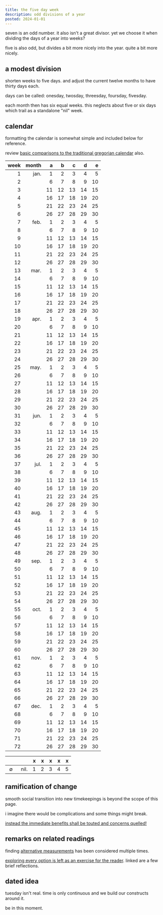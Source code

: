 ```yaml
---
title: the five day week
description: odd divisions of a year
posted: 2024-01-01
---
```


seven is an odd number. it also isn't a great divisor. yet we choose it when
dividing the days of a year into weeks?

five is also odd, but divides a bit more nicely into the year. quite a bit more
nicely.

## a modest division

shorten weeks to five days. and adjust the current twelve months to have thirty
days each.

days can be called: onesday, twosday, threesday, foursday, fivesday.

each month then has six equal weeks. this neglects about five or six days which
trail as a standalone "nil" week.

## calendar

formatting the calendar is somewhat simple and included below for reference.

review [basic comparisons to the traditional gregorian calendar][gregorian]
also.

| week | month |   a |   b |   c |   d |   e |
| ---: | ----: | --: | --: | --: | --: | --: |
|    1 |  jan. |   1 |   2 |   3 |   4 |   5 |
|    2 |       |   6 |   7 |   8 |   9 |  10 |
|    3 |       |  11 |  12 |  13 |  14 |  15 |
|    4 |       |  16 |  17 |  18 |  19 |  20 |
|    5 |       |  21 |  22 |  23 |  24 |  25 |
|    6 |       |  26 |  27 |  28 |  29 |  30 |
|    7 |  feb. |   1 |   2 |   3 |   4 |   5 |
|    8 |       |   6 |   7 |   8 |   9 |  10 |
|    9 |       |  11 |  12 |  13 |  14 |  15 |
|   10 |       |  16 |  17 |  18 |  19 |  20 |
|   11 |       |  21 |  22 |  23 |  24 |  25 |
|   12 |       |  26 |  27 |  28 |  29 |  30 |
|   13 |  mar. |   1 |   2 |   3 |   4 |   5 |
|   14 |       |   6 |   7 |   8 |   9 |  10 |
|   15 |       |  11 |  12 |  13 |  14 |  15 |
|   16 |       |  16 |  17 |  18 |  19 |  20 |
|   17 |       |  21 |  22 |  23 |  24 |  25 |
|   18 |       |  26 |  27 |  28 |  29 |  30 |
|   19 |  apr. |   1 |   2 |   3 |   4 |   5 |
|   20 |       |   6 |   7 |   8 |   9 |  10 |
|   21 |       |  11 |  12 |  13 |  14 |  15 |
|   22 |       |  16 |  17 |  18 |  19 |  20 |
|   23 |       |  21 |  22 |  23 |  24 |  25 |
|   24 |       |  26 |  27 |  28 |  29 |  30 |
|   25 |  may. |   1 |   2 |   3 |   4 |   5 |
|   26 |       |   6 |   7 |   8 |   9 |  10 |
|   27 |       |  11 |  12 |  13 |  14 |  15 |
|   28 |       |  16 |  17 |  18 |  19 |  20 |
|   29 |       |  21 |  22 |  23 |  24 |  25 |
|   30 |       |  26 |  27 |  28 |  29 |  30 |
|   31 |  jun. |   1 |   2 |   3 |   4 |   5 |
|   32 |       |   6 |   7 |   8 |   9 |  10 |
|   33 |       |  11 |  12 |  13 |  14 |  15 |
|   34 |       |  16 |  17 |  18 |  19 |  20 |
|   35 |       |  21 |  22 |  23 |  24 |  25 |
|   36 |       |  26 |  27 |  28 |  29 |  30 |
|   37 |  jul. |   1 |   2 |   3 |   4 |   5 |
|   38 |       |   6 |   7 |   8 |   9 |  10 |
|   39 |       |  11 |  12 |  13 |  14 |  15 |
|   40 |       |  16 |  17 |  18 |  19 |  20 |
|   41 |       |  21 |  22 |  23 |  24 |  25 |
|   42 |       |  26 |  27 |  28 |  29 |  30 |
|   43 |  aug. |   1 |   2 |   3 |   4 |   5 |
|   44 |       |   6 |   7 |   8 |   9 |  10 |
|   45 |       |  11 |  12 |  13 |  14 |  15 |
|   46 |       |  16 |  17 |  18 |  19 |  20 |
|   47 |       |  21 |  22 |  23 |  24 |  25 |
|   48 |       |  26 |  27 |  28 |  29 |  30 |
|   49 |  sep. |   1 |   2 |   3 |   4 |   5 |
|   50 |       |   6 |   7 |   8 |   9 |  10 |
|   51 |       |  11 |  12 |  13 |  14 |  15 |
|   52 |       |  16 |  17 |  18 |  19 |  20 |
|   53 |       |  21 |  22 |  23 |  24 |  25 |
|   54 |       |  26 |  27 |  28 |  29 |  30 |
|   55 |  oct. |   1 |   2 |   3 |   4 |   5 |
|   56 |       |   6 |   7 |   8 |   9 |  10 |
|   57 |       |  11 |  12 |  13 |  14 |  15 |
|   58 |       |  16 |  17 |  18 |  19 |  20 |
|   59 |       |  21 |  22 |  23 |  24 |  25 |
|   60 |       |  26 |  27 |  28 |  29 |  30 |
|   61 |  nov. |   1 |   2 |   3 |   4 |   5 |
|   62 |       |   6 |   7 |   8 |   9 |  10 |
|   63 |       |  11 |  12 |  13 |  14 |  15 |
|   64 |       |  16 |  17 |  18 |  19 |  20 |
|   65 |       |  21 |  22 |  23 |  24 |  25 |
|   66 |       |  26 |  27 |  28 |  29 |  30 |
|   67 |  dec. |   1 |   2 |   3 |   4 |   5 |
|   68 |       |   6 |   7 |   8 |   9 |  10 |
|   69 |       |  11 |  12 |  13 |  14 |  15 |
|   70 |       |  16 |  17 |  18 |  19 |  20 |
|   71 |       |  21 |  22 |  23 |  24 |  25 |
|   72 |       |  26 |  27 |  28 |  29 |  30 |

| &ensp;&emsp; | &ensp;&emsp; |   x |   x |   x |   x |   x |
| -----------: | -----------: | --: | --: | --: | --: | --: |
|      ∅&ensp; |         nil. |   1 |   2 |   3 |   4 |   5 |

## ramification of change

smooth social transition into new timekeepings is beyond the scope of this page.

i imagine there would be complications and some things might break.

[instead the immediate benefits shall be touted and concerns quelled!][changes]

## remarks on related readings

finding [alternative measurements][reform] has been considered multiple times.

[exploring every option is left as an exercise for the reader][calendars].
linked are a few brief reflections.

## dated idea

tuesday isn't real. time is only continuous and we build our constructs around
it.

be in this moment.

[calendars]: /blog/post/five-day-week/calendars
[changes]: /blog/post/five-day-week/changes
[gregorian]: /blog/post/five-day-week/gregorian
[reform]: https://en.wikipedia.org/wiki/Calendar_reform
